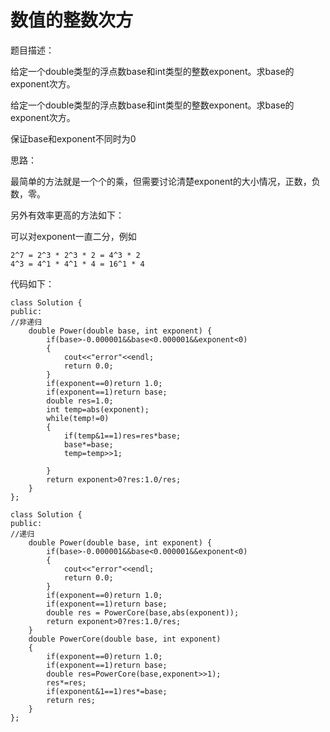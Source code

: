 # 数值的整数次方

题目描述：

给定一个double类型的浮点数base和int类型的整数exponent。求base的exponent次方。

给定一个double类型的浮点数base和int类型的整数exponent。求base的exponent次方。

保证base和exponent不同时为0

思路：

最简单的方法就是一个个的乘，但需要讨论清楚exponent的大小情况，正数，负数，零。

另外有效率更高的方法如下：

可以对exponent一直二分，例如

```
2^7 = 2^3 * 2^3 * 2 = 4^3 * 2
4^3 = 4^1 * 4^1 * 4 = 16^1 * 4
```

代码如下：

```
class Solution {
public:
//非递归
    double Power(double base, int exponent) {
    	if(base>-0.000001&&base<0.000001&&exponent<0)
        {
            cout<<"error"<<endl;
            return 0.0;
        }
        if(exponent==0)return 1.0;
        if(exponent==1)return base;
        double res=1.0;
        int temp=abs(exponent);
        while(temp!=0)
        {
            if(temp&1==1)res=res*base;
            base*=base;
            temp=temp>>1;
            
        }
        return exponent>0?res:1.0/res;
    }
};
```

```
class Solution {
public:
//递归
    double Power(double base, int exponent) {
        if(base>-0.000001&&base<0.000001&&exponent<0)
        {
            cout<<"error"<<endl;
            return 0.0;
        }
        if(exponent==0)return 1.0;
        if(exponent==1)return base;
        double res = PowerCore(base,abs(exponent));
        return exponent>0?res:1.0/res;
    }
    double PowerCore(double base, int exponent)
    {
        if(exponent==0)return 1.0;
        if(exponent==1)return base;
        double res=PowerCore(base,exponent>>1);
        res*=res;
        if(exponent&1==1)res*=base;
        return res;
    }
};
```

